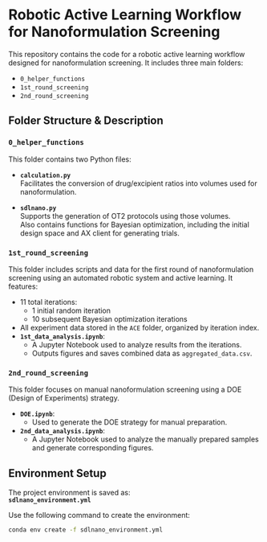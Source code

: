 # Robotic Active Learning Workflow for Nanoformulation Screening

This repository contains the code for a robotic active learning workflow designed for nanoformulation screening. It includes three main folders:

- `0_helper_functions`
- `1st_round_screening`
- `2nd_round_screening`

## Folder Structure & Description

### `0_helper_functions`

This folder contains two Python files:

- **`calculation.py`**  
  Facilitates the conversion of drug/excipient ratios into volumes used for nanoformulation.

- **`sdlnano.py`**  
  Supports the generation of OT2 protocols using those volumes.  
  Also contains functions for Bayesian optimization, including the initial design space and AX client for generating trials.

### `1st_round_screening`

This folder includes scripts and data for the first round of nanoformulation screening using an automated robotic system and active learning. It features:

- 11 total iterations:
  - 1 initial random iteration
  - 10 subsequent Bayesian optimization iterations
- All experiment data stored in the `ACE` folder, organized by iteration index.
- **`1st_data_analysis.ipynb`**:
  - A Jupyter Notebook used to analyze results from the iterations.
  - Outputs figures and saves combined data as `aggregated_data.csv`.

### `2nd_round_screening`

This folder focuses on manual nanoformulation screening using a DOE (Design of Experiments) strategy.

- **`DOE.ipynb`**:
  - Used to generate the DOE strategy for manual preparation.
- **`2nd_data_analysis.ipynb`**:
  - A Jupyter Notebook used to analyze the manually prepared samples and generate corresponding figures.

## Environment Setup

The project environment is saved as:  
**`sdlnano_environment.yml`**

Use the following command to create the environment:

```bash
conda env create -f sdlnano_environment.yml
